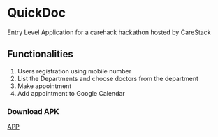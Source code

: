 # QuickDoc
Entry Level Application for a carehack hackathon hosted by CareStack


## Functionalities
 1. Users registration using mobile number 
 2. List the Departments and choose doctors from the department
 3. Make appointment 
 4. Add appointment to Google Calendar

### Download APK
[APP](https://github.com/ajithvgiri/CareHack/app/app-debug.apk)
